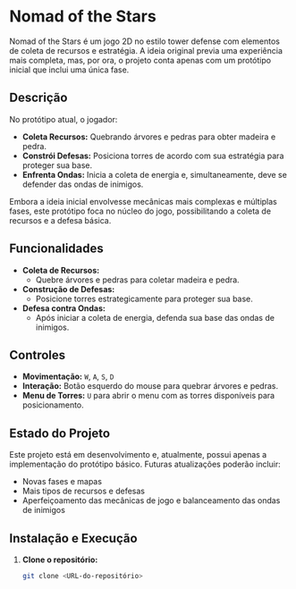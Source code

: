 # Nomad of the Stars

Nomad of the Stars é um jogo 2D no estilo tower defense com elementos de coleta de recursos e estratégia. A ideia original previa uma experiência mais completa, mas, por ora, o projeto conta apenas com um protótipo inicial que inclui uma única fase.

## Descrição

No protótipo atual, o jogador:
- **Coleta Recursos:** Quebrando árvores e pedras para obter madeira e pedra.
- **Constrói Defesas:** Posiciona torres de acordo com sua estratégia para proteger sua base.
- **Enfrenta Ondas:** Inicia a coleta de energia e, simultaneamente, deve se defender das ondas de inimigos.

Embora a ideia inicial envolvesse mecânicas mais complexas e múltiplas fases, este protótipo foca no núcleo do jogo, possibilitando a coleta de recursos e a defesa básica.

## Funcionalidades

- **Coleta de Recursos:** 
  - Quebre árvores e pedras para coletar madeira e pedra.
- **Construção de Defesas:**
  - Posicione torres estrategicamente para proteger sua base.
- **Defesa contra Ondas:**
  - Após iniciar a coleta de energia, defenda sua base das ondas de inimigos.

## Controles

- **Movimentação:** `W`, `A`, `S`, `D`
- **Interação:** Botão esquerdo do mouse para quebrar árvores e pedras.
- **Menu de Torres:** `U` para abrir o menu com as torres disponíveis para posicionamento.

## Estado do Projeto

Este projeto está em desenvolvimento e, atualmente, possui apenas a implementação do protótipo básico. Futuras atualizações poderão incluir:
- Novas fases e mapas
- Mais tipos de recursos e defesas
- Aperfeiçoamento das mecânicas de jogo e balanceamento das ondas de inimigos

## Instalação e Execução

1. **Clone o repositório:**
   ```bash
   git clone <URL-do-repositório>
